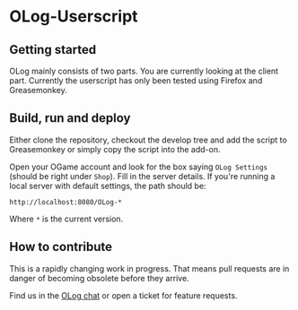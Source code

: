 
OLog-Userscript
===============

Getting started
---------------

OLog mainly consists of two parts. You are currently looking at the client part.
Currently the userscript has only been tested using Firefox and Greasemonkey.

Build, run and deploy
-----------

Either clone the repository, checkout the develop tree and add the script to Greasemonkey or simply copy the script into the add-on.

Open your OGame account and look for the box saying `OLog Settings` (should be right under `Shop`). Fill in the server details. If you're running a local server with default settings, the path should be:

    http://localhost:8080/OLog-*

Where `*` is the current version.

How to contribute
-----------------

This is a rapidly changing work in progress. That means pull requests are in danger of becoming obsolete before they arrive.

Find us in the [OLog chat](http://chat.stackexchange.com/rooms/30740/olog-ogame-logger-and-personal-assistant) or open a ticket for feature requests.